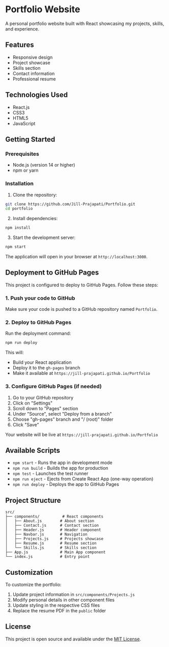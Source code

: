 # Portfolio Website

A personal portfolio website built with React showcasing my projects, skills, and experience.

## Features

- Responsive design
- Project showcase
- Skills section
- Contact information
- Professional resume

## Technologies Used

- React.js
- CSS3
- HTML5
- JavaScript

## Getting Started

### Prerequisites

- Node.js (version 14 or higher)
- npm or yarn

### Installation

1. Clone the repository:
```bash
git clone https://github.com/Jill-Prajapati/Portfolio.git
cd portfolio
```

2. Install dependencies:
```bash
npm install
```

3. Start the development server:
```bash
npm start
```

The application will open in your browser at `http://localhost:3000`.

## Deployment to GitHub Pages

This project is configured to deploy to GitHub Pages. Follow these steps:

### 1. Push your code to GitHub

Make sure your code is pushed to a GitHub repository named `Portfolio`.

### 2. Deploy to GitHub Pages

Run the deployment command:
```bash
npm run deploy
```

This will:
- Build your React application
- Deploy it to the `gh-pages` branch
- Make it available at `https://jill-prajapati.github.io/Portfolio`

### 3. Configure GitHub Pages (if needed)

1. Go to your GitHub repository
2. Click on "Settings"
3. Scroll down to "Pages" section
4. Under "Source", select "Deploy from a branch"
5. Choose "gh-pages" branch and "/ (root)" folder
6. Click "Save"

Your website will be live at `https://jill-prajapati.github.io/Portfolio`

## Available Scripts

- `npm start` - Runs the app in development mode
- `npm run build` - Builds the app for production
- `npm test` - Launches the test runner
- `npm run eject` - Ejects from Create React App (one-way operation)
- `npm run deploy` - Deploys the app to GitHub Pages

## Project Structure

```
src/
├── components/          # React components
│   ├── About.js        # About section
│   ├── Contact.js      # Contact section
│   ├── Header.js       # Header component
│   ├── Navbar.js       # Navigation
│   ├── Projects.js     # Projects showcase
│   ├── Resume.js       # Resume section
│   └── Skills.js       # Skills section
├── App.js              # Main App component
└── index.js            # Entry point
```

## Customization

To customize the portfolio:

1. Update project information in `src/components/Projects.js`
2. Modify personal details in other component files
3. Update styling in the respective CSS files
4. Replace the resume PDF in the `public` folder

## License

This project is open source and available under the [MIT License](LICENSE).
